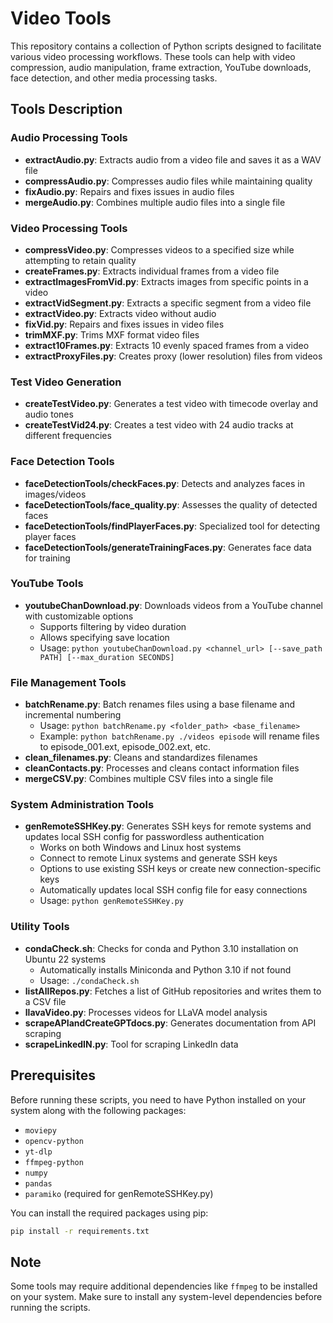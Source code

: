 # Video Tools

This repository contains a collection of Python scripts designed to facilitate various video processing workflows. These tools can help with video compression, audio manipulation, frame extraction, YouTube downloads, face detection, and other media processing tasks.

## Tools Description

### Audio Processing Tools
- **extractAudio.py**: Extracts audio from a video file and saves it as a WAV file
- **compressAudio.py**: Compresses audio files while maintaining quality
- **fixAudio.py**: Repairs and fixes issues in audio files
- **mergeAudio.py**: Combines multiple audio files into a single file

### Video Processing Tools
- **compressVideo.py**: Compresses videos to a specified size while attempting to retain quality
- **createFrames.py**: Extracts individual frames from a video file
- **extractImagesFromVid.py**: Extracts images from specific points in a video
- **extractVidSegment.py**: Extracts a specific segment from a video file
- **extractVideo.py**: Extracts video without audio
- **fixVid.py**: Repairs and fixes issues in video files
- **trimMXF.py**: Trims MXF format video files
- **extract10Frames.py**: Extracts 10 evenly spaced frames from a video
- **extractProxyFiles.py**: Creates proxy (lower resolution) files from videos

### Test Video Generation
- **createTestVideo.py**: Generates a test video with timecode overlay and audio tones
- **createTestVid24.py**: Creates a test video with 24 audio tracks at different frequencies

### Face Detection Tools
- **faceDetectionTools/checkFaces.py**: Detects and analyzes faces in images/videos
- **faceDetectionTools/face_quality.py**: Assesses the quality of detected faces
- **faceDetectionTools/findPlayerFaces.py**: Specialized tool for detecting player faces
- **faceDetectionTools/generateTrainingFaces.py**: Generates face data for training

### YouTube Tools
- **youtubeChanDownload.py**: Downloads videos from a YouTube channel with customizable options
  - Supports filtering by video duration
  - Allows specifying save location
  - Usage: `python youtubeChanDownload.py <channel_url> [--save_path PATH] [--max_duration SECONDS]`

### File Management Tools
- **batchRename.py**: Batch renames files using a base filename and incremental numbering
  - Usage: `python batchRename.py <folder_path> <base_filename>`
  - Example: `python batchRename.py ./videos episode` will rename files to episode_001.ext, episode_002.ext, etc.
- **clean_filenames.py**: Cleans and standardizes filenames
- **cleanContacts.py**: Processes and cleans contact information files
- **mergeCSV.py**: Combines multiple CSV files into a single file

### System Administration Tools
- **genRemoteSSHKey.py**: Generates SSH keys for remote systems and updates local SSH config for passwordless authentication
  - Works on both Windows and Linux host systems
  - Connect to remote Linux systems and generate SSH keys
  - Options to use existing SSH keys or create new connection-specific keys
  - Automatically updates local SSH config file for easy connections
  - Usage: `python genRemoteSSHKey.py`

### Utility Tools
- **condaCheck.sh**: Checks for conda and Python 3.10 installation on Ubuntu 22 systems
  - Automatically installs Miniconda and Python 3.10 if not found
  - Usage: `./condaCheck.sh`
- **listAllRepos.py**: Fetches a list of GitHub repositories and writes them to a CSV file
- **llavaVideo.py**: Processes videos for LLaVA model analysis
- **scrapeAPIandCreateGPTdocs.py**: Generates documentation from API scraping
- **scrapeLinkedIN.py**: Tool for scraping LinkedIn data

## Prerequisites

Before running these scripts, you need to have Python installed on your system along with the following packages:
- `moviepy`
- `opencv-python`
- `yt-dlp`
- `ffmpeg-python`
- `numpy`
- `pandas`
- `paramiko` (required for genRemoteSSHKey.py)

You can install the required packages using pip:
```bash
pip install -r requirements.txt
```

## Note
Some tools may require additional dependencies like `ffmpeg` to be installed on your system. Make sure to install any system-level dependencies before running the scripts.
